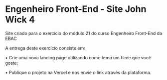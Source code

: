 # Engenheiro Front-End - Site John Wick 4
Site criado para  o exercício do módulo 21 do curso Engenheiro Front-End da EBAC


A entrega deste exercício consiste em:

• Crie uma nova landing page utilizando como tema um filme que você goste;

• Publique o projeto na Vercel e nos envie o link através da plataforma.
